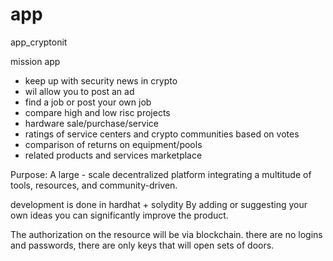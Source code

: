 # app
app_cryptonit

mission app

- keep up with security news in crypto 
- wil allow you to post an ad 
- find a job or post your own job
- compare high and low risc projects 
- hardware sale/purchase/service 
- ratings of service centers and crypto communities based on votes 
- comparison of returns on equipment/pools 
- related products and services marketplace


Purpose: A large - scale decentralized platform integrating
a multitude of tools, resources, and community-driven.


development is done in hardhat + solydity 
By adding or suggesting your own ideas you can significantly improve the product. 


The authorization on the resource will be via blockchain. there are no logins and passwords, there are only keys that will open sets of doors. 
